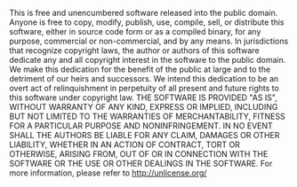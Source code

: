 This is free and unencumbered software released into the public domain. Anyone is free to copy, modify, publish, 
use, compile, sell, or distribute this software, either in source code form or as a compiled binary, for any 
purpose, commercial or non-commercial, and by any means. In jurisdictions that recognize copyright laws, the 
author or authors of this software dedicate any and all copyright interest in the software to the public domain. 
We make this dedication for the benefit of the public at large and to the detriment of our heirs and successors. 
We intend this dedication to be an overt act of relinquishment in perpetuity of all present and future rights to 
this software under copyright law. THE SOFTWARE IS PROVIDED "AS IS", WITHOUT WARRANTY OF ANY KIND, EXPRESS OR 
IMPLIED, INCLUDING BUT NOT LIMITED TO THE WARRANTIES OF MERCHANTABILITY, FITNESS FOR A PARTICULAR PURPOSE AND 
NONINFRINGEMENT. IN NO EVENT SHALL THE AUTHORS BE LIABLE FOR ANY CLAIM, DAMAGES OR OTHER LIABILITY, WHETHER IN AN 
ACTION OF CONTRACT, TORT OR OTHERWISE, ARISING FROM, OUT OF OR IN CONNECTION WITH THE SOFTWARE OR THE USE OR OTHER 
DEALINGS IN THE SOFTWARE.
For more information, please refer to <http://unlicense.org/>
